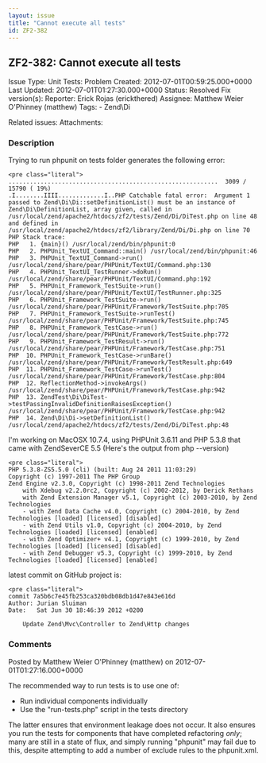 ```yaml
---
layout: issue
title: "Cannot execute all tests"
id: ZF2-382
---
```


ZF2-382: Cannot execute all tests
---------------------------------

 Issue Type: Unit Tests: Problem Created: 2012-07-01T00:59:25.000+0000 Last Updated: 2012-07-01T01:27:30.000+0000 Status: Resolved Fix version(s): 
 Reporter:  Erick Rojas (erickthered)  Assignee:  Matthew Weier O'Phinney (matthew)  Tags: - Zend\\Di
 
 Related issues: 
 Attachments: 
### Description

Trying to run phpunit on tests folder generates the following error:

 
    <pre class="literal">
    ...........................................................  3009 / 15790 ( 19%)
    .I........IIII.............I..PHP Catchable fatal error:  Argument 1 passed to Zend\Di\Di::setDefinitionList() must be an instance of Zend\Di\DefinitionList, array given, called in /usr/local/zend/apache2/htdocs/zf2/tests/Zend/Di/DiTest.php on line 48 and defined in /usr/local/zend/apache2/htdocs/zf2/library/Zend/Di/Di.php on line 70
    PHP Stack trace:
    PHP   1. {main}() /usr/local/zend/bin/phpunit:0
    PHP   2. PHPUnit_TextUI_Command::main() /usr/local/zend/bin/phpunit:46
    PHP   3. PHPUnit_TextUI_Command->run() /usr/local/zend/share/pear/PHPUnit/TextUI/Command.php:130
    PHP   4. PHPUnit_TextUI_TestRunner->doRun() /usr/local/zend/share/pear/PHPUnit/TextUI/Command.php:192
    PHP   5. PHPUnit_Framework_TestSuite->run() /usr/local/zend/share/pear/PHPUnit/TextUI/TestRunner.php:325
    PHP   6. PHPUnit_Framework_TestSuite->run() /usr/local/zend/share/pear/PHPUnit/Framework/TestSuite.php:705
    PHP   7. PHPUnit_Framework_TestSuite->runTest() /usr/local/zend/share/pear/PHPUnit/Framework/TestSuite.php:745
    PHP   8. PHPUnit_Framework_TestCase->run() /usr/local/zend/share/pear/PHPUnit/Framework/TestSuite.php:772
    PHP   9. PHPUnit_Framework_TestResult->run() /usr/local/zend/share/pear/PHPUnit/Framework/TestCase.php:751
    PHP  10. PHPUnit_Framework_TestCase->runBare() /usr/local/zend/share/pear/PHPUnit/Framework/TestResult.php:649
    PHP  11. PHPUnit_Framework_TestCase->runTest() /usr/local/zend/share/pear/PHPUnit/Framework/TestCase.php:804
    PHP  12. ReflectionMethod->invokeArgs() /usr/local/zend/share/pear/PHPUnit/Framework/TestCase.php:942
    PHP  13. ZendTest\Di\DiTest->testPassingInvalidDefinitionRaisesException() /usr/local/zend/share/pear/PHPUnit/Framework/TestCase.php:942
    PHP  14. Zend\Di\Di->setDefinitionList() /usr/local/zend/apache2/htdocs/zf2/tests/Zend/Di/DiTest.php:48


I'm working on MacOSX 10.7.4, using PHPUnit 3.6.11 and PHP 5.3.8 that came with ZendSeverCE 5.5 (Here's the output from php --version)

 
    <pre class="literal">
    PHP 5.3.8-ZS5.5.0 (cli) (built: Aug 24 2011 11:03:29) 
    Copyright (c) 1997-2011 The PHP Group
    Zend Engine v2.3.0, Copyright (c) 1998-2011 Zend Technologies
        with Xdebug v2.2.0rc2, Copyright (c) 2002-2012, by Derick Rethans
        with Zend Extension Manager v5.1, Copyright (c) 2003-2010, by Zend Technologies
        - with Zend Data Cache v4.0, Copyright (c) 2004-2010, by Zend Technologies [loaded] [licensed] [disabled]
        - with Zend Utils v1.0, Copyright (c) 2004-2010, by Zend Technologies [loaded] [licensed] [enabled]
        - with Zend Optimizer+ v4.1, Copyright (c) 1999-2010, by Zend Technologies [loaded] [licensed] [disabled]
        - with Zend Debugger v5.3, Copyright (c) 1999-2010, by Zend Technologies [loaded] [licensed] [enabled]


latest commit on GitHub project is:

 
    <pre class="literal">
    commit 7a5b6c7e45fb253ca320bdb08db1d47e843e616d
    Author: Jurian Sluiman 
    Date:   Sat Jun 30 18:46:39 2012 +0200
    
        Update Zend\Mvc\Controller to Zend\Http changes
    


 

 

### Comments

Posted by Matthew Weier O'Phinney (matthew) on 2012-07-01T01:27:16.000+0000

The recommended way to run tests is to use one of:

- Run individual components individually
- Use the "run-tests.php" script in the tests directory

The latter ensures that environment leakage does not occur. It also ensures you run the tests for components that have completed refactoring _only_; many are still in a state of flux, and simply running "phpunit" may fail due to this, despite attempting to add a number of exclude rules to the phpunit.xml.

 

 